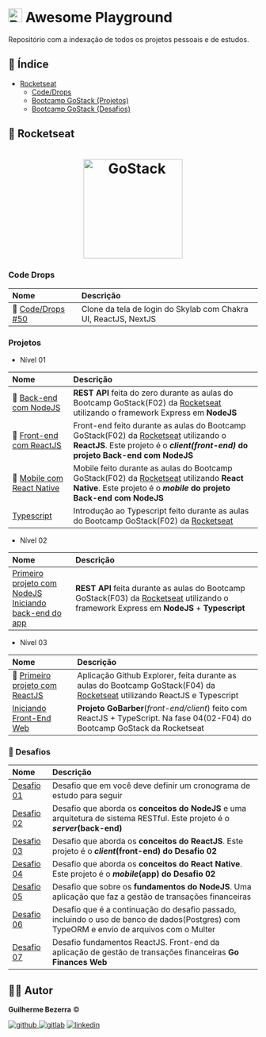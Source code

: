 # <img src="https://cultofthepartyparrot.com/parrots/hd/brazilianfanparrot.gif" alt="Brazilian Fan Parrot" height="28"/> Awesome Playground 

Repositório com a indexação de todos os projetos pessoais e de estudos.

## :pushpin: Índice 

  - [Rocketseat](#rocket-rocketseat)
    - [Code/Drops](#code-drops)
    - [Bootcamp GoStack (Projetos)](#projetos)
    - [Bootcamp GoStack (Desafios)](#muscle-desafios)

##  :rocket: Rocketseat

<h1 align="center">
    <img alt="GoStack" src="https://i.lensdump.com/i/jCktQQ.png" width="200px" />
</h1>

### Code Drops

| Nome | Descrição | 
|:-----|:----------| 
| :rocket: [Code/Drops #50](https://github.com/gbdsantos/reactjs-nextjs-skylab-login-clone)| Clone da tela de login do Skylab com Chakra UI, ReactJS, NextJS |

### Projetos

- Nível 01

| Nome | Descrição | 
|:----|:---------| 
| :rocket: [Back-end com NodeJS](https://github.com/gbdsantos/bootcamp-gostack-backend-01) |**REST API** feita do zero durante as aulas do Bootcamp GoStack(F02) da [Rocketseat](https://rocketseat.com.br/) utilizando o framework Express em **NodeJS** |
| :children_crossing: [Front-end com ReactJS](https://github.com/gbdsantos/bootcamp-gostack-frontend-01/tree/master/frontend) | Front-end feito durante as aulas do Bootcamp GoStack(F02) da [Rocketseat](https://rocketseat.com.br/) utilizando o **ReactJS**. Este projeto é o ***client(front-end)* do projeto Back-end com NodeJS** |
| :iphone: [Mobile com React Native](https://github.com/gbdsantos/bootcamp-gostack-mobile-01/tree/master/mobile) | Mobile feito durante as aulas do Bootcamp GoStack(F02) da [Rocketseat](https://rocketseat.com.br/) utilizando **React Native**. Este projeto é o ***mobile* do projeto Back-end com NodeJS** |
| [Typescript](https://github.com/gbdsantos/bootcamp-gostack-typescript-01) | Introdução ao Typescript feito durante as aulas do Bootcamp GoStack(F02) da [Rocketseat](https://rocketseat.com.br/) |

- Nível 02

| Nome | Descrição | 
|:----|:---------| 
| [Primeiro projeto com NodeJS <br /> Iniciando back-end do app](https://github.com/gbdsantos/bootcamp-gostack-backend-02/tree/master/backend) | **REST API** feita durante as aulas do Bootcamp GoStack(F03) da [Rocketseat](https://rocketseat.com.br/) utilizando o framework Express em **NodeJS** + **Typescript** |

- Nível 03

| Nome | Descrição | 
|:----|:---------| 
| :octopus: [Primeiro projeto com ReactJS](https://github.com/gbdsantos/bootcamp-gostack-frontend-03/tree/master/frontend) | Aplicação Github Explorer, feita durante as aulas do Bootcamp GoStack(F04) da [Rocketseat](https://rocketseat.com.br/) utilizando ReactJS e Typescript |
| [Iniciando Front-End Web](https://github.com/gbdsantos/bootcamp-gostack-gobarber-frontend) | **Projeto GoBarber**(*front-end/client*) feito com ReactJS + TypeScript. Na fase 04(02-F04) do Bootcamp GoStack da Rocketseat  |

### :muscle: Desafios

| Nome | Descrição | 
|:----|:---------| 
| [Desafio 01](https://www.notion.so/Cronograma-de-estudos-7d1c5cc9bd884cc8899dea7284539b0a?about:blank) | Desafio que em você deve definir um cronograma de estudo para seguir |
|  [Desafio 02](https://github.com/gbdsantos/bootcamp-gostack-challenge-02) | Desafio que aborda os **conceitos do NodeJS** e uma arquitetura de sistema RESTful. Este projeto é o ***server*(back-end)**|
| [Desafio 03](https://github.com/gbdsantos/bootcamp-gostack-challenge-03) | Desafio que aborda os **conceitos do ReactJS**. Este projeto é o ***client*(front-end) do Desafio 02** |
| [Desafio 04](https://github.com/gbdsantos/bootcamp-gostack-challenge-04) | Desafio que aborda os **conceitos do React Native**. Este projeto é o ***mobile*(app) do Desafio 02** |
| [Desafio 05](https://github.com/gbdsantos/bootcamp-gostack-challenge-05) | Desafio que sobre os **fundamentos do NodeJS**. Uma aplicação que faz a gestão de transações financeiras |
| [Desafio 06](https://github.com/gbdsantos/bootcamp-gostack-challenge-06) | Desafio que é a continuação do desafio passado, incluindo o uso de banco de dados(Postgres) com TypeORM e envio de arquivos com o Multer |
| [Desafio 07](https://github.com/gbdsantos/bootcamp-gostack-challenge-07) | Desafio fundamentos ReactJS. Front-end da aplicação de gestão de transações financeiras **Go Finances Web** |


## :man_astronaut: Autor

**Guilherme Bezerra** ©️

[![github](http://ap.imagensbrasil.org/images/2018/12/10/github-logo-1.png) ](http://www.github.com/gbdsantos)
[![gitlab](http://ap.imagensbrasil.org/images/2018/12/10/gitlab-32.png)](https://gitlab.com/gbdsantos1)
[![linkedin](http://ap.imagensbrasil.org/images/2018/12/10/linkedin-1.png)](https://www.linkedin.com/in/gbdsantos/)



